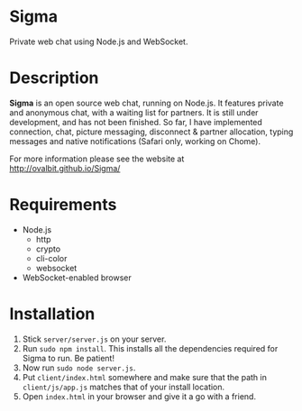 Sigma
=====

Private web chat using Node.js and WebSocket.

Description
============
**Sigma** is an open source web chat, running on Node.js. It features private and anonymous chat, with a waiting list for partners. It is still under development, and has not been finished. So far, I have implemented connection, chat, picture messaging, disconnect &amp; partner allocation, typing messages and native notifications (Safari only, working on Chome).

For more information please see the website at http://ovalbit.github.io/Sigma/

Requirements
============
  * Node.js
    * http
    * crypto
    * cli-color
    * websocket
  * WebSocket-enabled browser
  
Installation
============
1. Stick `server/server.js` on your server.
2. Run `sudo npm install`. This installs all the dependencies required for Sigma to run. Be patient!
3. Now run `sudo node server.js`.
4. Put `client/index.html` somewhere and make sure that the path in `client/js/app.js` matches that of your install location.
5. Open `index.html` in your browser and give it a go with a friend.
